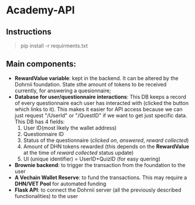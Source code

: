 # Academy-API
## Instructions
> pip install -r requirments.txt
## Main components:
- **RewardValue variable**: kept in the backend. It can be altered by the Dohrnii foundation. State sthe amount of tokens to be received currently, for answering a quesionnaire;
- **Database for user/questionnaire interactions**: This DB keeps a record of every questionnaire each user has interacted with (clicked the button which links to it). This makes it easier for API access because we can just request "/UserId" or "/QuestID" if we want to get just specific data. 
This DB has 4 fields:
    1) User ID(most likely the wallet address)
    2) Questionnaire ID
    3) Status of the questionnaire (*clicked on*, *answered*, *reward collected*)
    4) Amount of DHN tokens rewarded (this depends on the **RewardValue** at the time of *reward collected* status update)
    5) UI (unique identifier) = UserID+QuizID (for easy quering)
- **Brownie backend**: to trigger the transaction from the foundation to the user
- **A Vechain Wallet Reserve**: to fund the transactions. This may require a **DHN/VET Pool** for automated funding
- **Flask API**: to connect the Dohrnii server (all the previously described functionalities) to the user